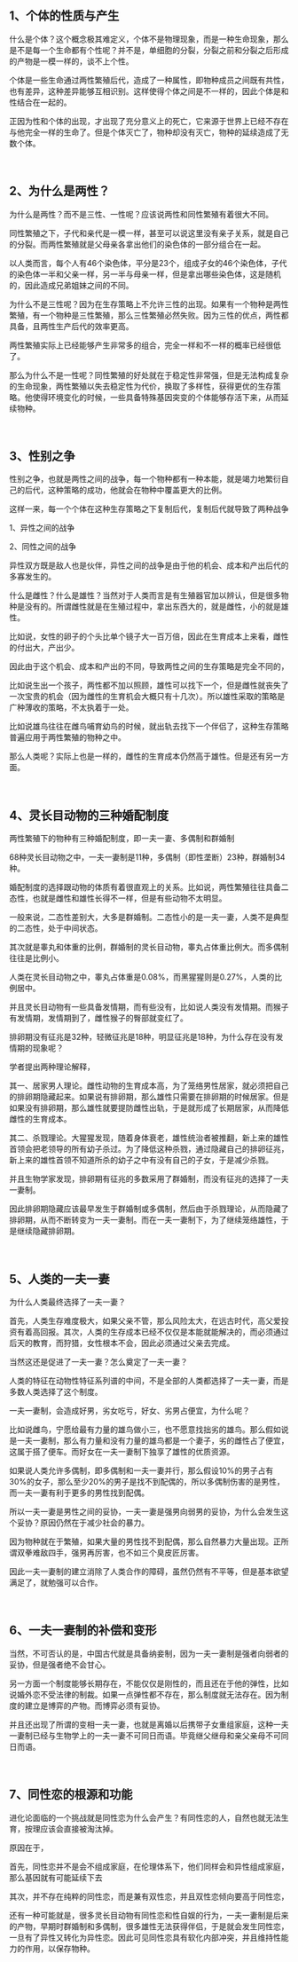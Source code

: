<h2>1、个体的性质与产生</h2><p>什么是个体？这个概念极其难定义，个体不是物理现象，而是一种生命现象，那么是不是每一个生命都有个性呢？并不是，单细胞的分裂，分裂之前和分裂之后形成的产物是一模一样的，谈不上个性。</p><p>个体是一些生命通过两性繁殖后代，造成了一种属性，即物种成员之间既有共性，也有差异，这种差异能够互相识别。这样使得个体之间是不一样的，因此个体是和性结合在一起的。</p><p>正因为性和个体的出现，才出现了充分意义上的死亡，它来源于世界上已经不存在与他完全一样的生命了。但是个体灭亡了，物种却没有灭亡，物种的延续造成了无数个体。</p><p><br></p><h2>2、为什么是两性？</h2><p>为什么是两性？而不是三性、一性呢？应该说两性和同性繁殖有着很大不同。</p><p>同性繁殖之下，子代和亲代是一模一样，甚至可以说这里没有亲子关系，就是自己的分裂。而两性繁殖就是父母亲各拿出他们的染色体的一部分组合在一起。</p><p>以人类而言，每个人有46个染色体，平分是23个，组成子女的46个染色体，子代的染色体一半和父亲一样，另一半与母亲一样，但是拿出哪些染色体，这是随机的，因此造成兄弟姐妹之间的不同。</p><p>为什么不是三性呢？因为在生存策略上不允许三性的出现。如果有一个物种是两性繁殖，有一个物种是三性繁殖，那么三性繁殖必然失败。因为三性的优点，两性都具备，且两性生产后代的效率更高。</p><p>两性繁殖实际上已经能够产生非常多的组合，完全一样和不一样的概率已经很低了。</p><p>那么为什么不是一性呢？同性繁殖的好处就在于稳定性非常强，但是无法构成复杂的生命现象，两性繁殖以失去稳定性为代价，换取了多样性，获得更优的生存策略。他使得环境变化的时候，一些具备特殊基因突变的个体能够存活下来，从而延续物种。</p><p><br></p><h2>3、性别之争</h2><p>性别之争，也就是两性之间的战争，每一个物种都有一种本能，就是竭力地繁衍自己的后代，这种策略的成功，他就会在物种中覆盖更大的比例。</p><p>这样一来，每一个个体在这种生存策略之下复制后代，复制后代就导致了两种战争</p><p>1、异性之间的战争</p><p>2、同性之间的战争</p><p>异性双方既是敌人也是伙伴，异性之间的战争是由于他的机会、成本和产出后代的多寡发生的。</p><p>什么是雌性？什么是雄性？当然对于人类而言是有生殖器官加以辨认，但是很多物种是没有的。所谓雌性就是在生殖过程中，拿出东西大的，就是雌性，小的就是雄性。</p><p>比如说，女性的卵子的个头比单个镜子大一百万倍，因此在生育成本上来看，雌性的付出大，产出少。</p><p>因此由于这个机会、成本和产出的不同，导致两性之间的生存策略是完全不同的，</p><p>比如说生出一个孩子，两性都不加以照顾，雄性可以找下一个，但是雌性就丧失了一次宝贵的机会（因为雌性的生育机会大概只有十几次）。所以雄性采取的策略是广种薄收的策略，不太执着于一处。</p><p>比如说雄鸟往往在雌鸟哺育幼鸟的时候，就出轨去找下一个伴侣了，这种生存策略普遍应用于两性繁殖的物种之中。</p><p>那么人类呢？实际上也是一样的，雌性的生育成本仍然高于雄性。但是还有另一方面。</p><p><br></p><h2>4、灵长目动物的三种婚配制度</h2><p>两性繁殖下的物种有三种婚配制度，即一夫一妻、多偶制和群婚制</p><p>68种灵长目动物之中，一夫一妻制是11种，多偶制（即性垄断）23种，群婚制34种。</p><p>婚配制度的选择跟动物的体质有着很直观上的关系。比如说，两性繁殖往往具备二态性，也就是雌性和雄性长得不一样，但是有些动物不太明显。</p><p>一般来说，二态性差别大，大多是群婚制。二态性小的是一夫一妻，人类不是典型的二态性，处于中间状态。</p><p>其次就是睾丸和体重的比例，群婚制的灵长目动物，睾丸占体重比例大。而多偶制往往是比例小。</p><p>人类在灵长目动物之中，睾丸占体重是0.08%，而黑猩猩则是0.27%，人类的比例居中。</p><p>并且灵长目动物有一些具备发情期，而有些没有，比如说人类没有发情期。而猴子有发情期，发情期到了，雌性猴子的臀部就变红了。</p><p>排卵期没有征兆是32种，轻微征兆是18种，明显征兆是18种，为什么存在没有发情期的现象呢？</p><p>学者提出两种理论解释，</p><p>其一、居家男人理论。雌性动物的生育成本高，为了笼络男性居家，就必须把自己的排卵期隐藏起来。如果说有排卵期，那么雄性只需要在排卵期的时候居家。但是如果没有排卵期，那么雄性就要提防雌性出轨，于是就形成了长期居家，从而降低雌性的生育成本。</p><p>其二、杀戮理论。大猩猩发现，随着身体衰老，雄性统治者被推翻，新上来的雄性首领会把老领导的所有幼子杀过。为了降低这种杀戮，通过隐藏自己的排卵征兆，新上来的雄性首领不知道所杀的幼子之中有没有自己的子女，于是减少杀戮。</p><p>并且生物学家发现，排卵期有征兆的多数采用了群婚制，而没有征兆的选择了一夫一妻制。</p><p>因此排卵期隐藏应该最早发生于群婚制或多偶制，然后由于杀戮理论，从而隐藏了排卵期，从而不断转变为一夫一妻制。而在一夫一妻制下，为了继续笼络雄性，于是继续隐藏排卵期。</p><p><br></p><h2>5、人类的一夫一妻</h2><p>为什么人类最终选择了一夫一妻？</p><p>首先，人类生存难度极大，如果父亲不管，那么风险太大，在远古时代，高父爱投资有着高回报。其次，人类的生存成本已经不仅仅是本能就能解决的，而必须通过后天的教育，而狩猎，女性根本不会，因此必须通过父亲去完成。</p><p>当然这还是促进了一夫一妻？怎么奠定了一夫一妻？</p><p>人类的特征在动物性特征系列谱的中间，不是全部的人类都选择了一夫一妻，而是多数人类选择了这个制度。</p><p>一夫一妻制，会造成好男，劣女吃亏，好女、劣男占便宜，为什么呢？</p><p>比如说雌鸟，宁愿给最有力量的雄鸟做小三，也不愿意找拙劣的雄鸟。那么假如说是一夫一妻制，那么有力量和没有力量的雄鸟都是一个妻子，劣的雌性占了便宜，这属于搭了便车。而好女在一夫一妻制下独享了雄性的优质资源。</p><p>如果说人类允许多偶制，即多偶制和一夫一妻并行，那么假设10%的男子占有30%的女子，那么至少20%的男子是找不到配偶的，所以多偶制伤害的是男性，而一夫一妻有利于更多的男性找到配偶。</p><p>所以一夫一妻是男性之间的妥协，一夫一妻是强男向弱男的妥协，为什么会发生这个妥协？原因仍然在于减少社会的暴力。</p><p>因为物种就在于繁殖，如果大量的男性找不到配偶，那么自然暴力大量出现。正所谓双拳难敌四手，强男再厉害，也不如三个臭皮匠厉害。</p><p>因此一夫一妻制的建立消除了人类合作的障碍，虽然仍然有不平等，但是基本欲望满足了，就勉强可以合作。</p><p><br></p><h2>6、一夫一妻制的补偿和变形</h2><p>当然，不可否认的是，中国古代就是具备纳妾制，因为一夫一妻制是强者向弱者的妥协，但是强者绝不会甘心。</p><p>另一方面一个制度能够长期存在，不能仅仅是刚性的，而且还在于他的弹性，比如说婚外恋不受法律的制裁。如果一点弹性都不存在，那么制度就无法存在。因为制度的建立是博弈的产物。而博弈必须有妥协。</p><p>并且还出现了所谓的变相一夫一妻，也就是离婚以后携带子女重组家庭，这种一夫一妻制已经与生物学上的一夫一妻不可同日而语。毕竟继父继母和亲父亲母不可同日而语。</p><p><br></p><h2>7、同性恋的根源和功能</h2><p>进化论面临的一个挑战就是同性恋为什么会产生？有同性恋的人，自然也就无法生育，按理应该会直接被淘汰掉。</p><p>原因在于，</p><p>首先，同性恋并不是会不组成家庭，在伦理体系下，他们同样会和异性组成家庭，那么基因就有可能延续下去</p><p>其次，并不存在纯粹的同性恋，而是兼有双性恋，并且双性恋倾向要高于同性恋，</p><p>还有一种可能就是，很多灵长目动物有同性恋和性自娱的行为，一夫一妻制是后来的产物，早期时群婚制和多偶制，很多雄性无法获得伴侣，于是就会发生同性恋，一旦有了异性又转化为异性恋。因此可见同性恋具有软化内部冲突，并且维持性能力的作用，以保存物种。</p><p></p><p></p>
